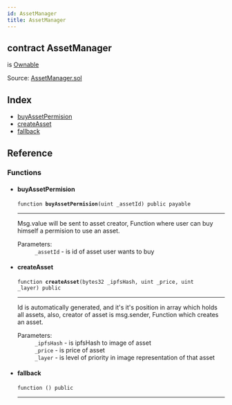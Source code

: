 ```yaml
---
id: AssetManager
title: AssetManager
---
```


<div class="contract-doc"><div class="contract"><h2 class="contract-header"><span class="contract-kind">contract</span> AssetManager</h2><p class="base-contracts"><span>is</span> <a href="Utils_Ownable.html">Ownable</a></p><div class="source">Source: <a href="git+https://github.com/DecenterApps/DigitalPrint/blob/v1.0.0/contracts/AssetManager.sol" target="_blank">AssetManager.sol</a></div></div><div class="index"><h2>Index</h2><ul><li><a href="AssetManager.html#buyAssetPermision">buyAssetPermision</a></li><li><a href="AssetManager.html#createAsset">createAsset</a></li><li><a href="AssetManager.html#">fallback</a></li></ul></div><div class="reference"><h2>Reference</h2><div class="functions"><h3>Functions</h3><ul><li><div class="item function"><span id="buyAssetPermision" class="anchor-marker"></span><h4 class="name">buyAssetPermision</h4><div class="body"><code class="signature">function <strong>buyAssetPermision</strong><span>(uint _assetId) </span><span>public </span><span>payable </span></code><hr/><div class="description"><p>Msg.value will be sent to asset creator, Function where user can buy himself a permision to use an asset.</p></div><dl><dt><span class="label-parameters">Parameters:</span></dt><dd><div><code>_assetId</code> - is id of asset user wants to buy</div></dd></dl></div></div></li><li><div class="item function"><span id="createAsset" class="anchor-marker"></span><h4 class="name">createAsset</h4><div class="body"><code class="signature">function <strong>createAsset</strong><span>(bytes32 _ipfsHash, uint _price, uint _layer) </span><span>public </span></code><hr/><div class="description"><p>Id is automatically generated, and it&#x27;s it&#x27;s position in array which holds all assets, also, creator of asset is msg.sender, Function which creates an asset.</p></div><dl><dt><span class="label-parameters">Parameters:</span></dt><dd><div><code>_ipfsHash</code> - is ipfsHash to image of asset</div><div><code>_price</code> - is price of asset</div><div><code>_layer</code> - is level of priority in image representation of that asset</div></dd></dl></div></div></li><li><div class="item function"><span id="fallback" class="anchor-marker"></span><h4 class="name">fallback</h4><div class="body"><code class="signature">function <strong></strong><span>() </span><span>public </span></code><hr/></div></div></li></ul></div></div></div>
